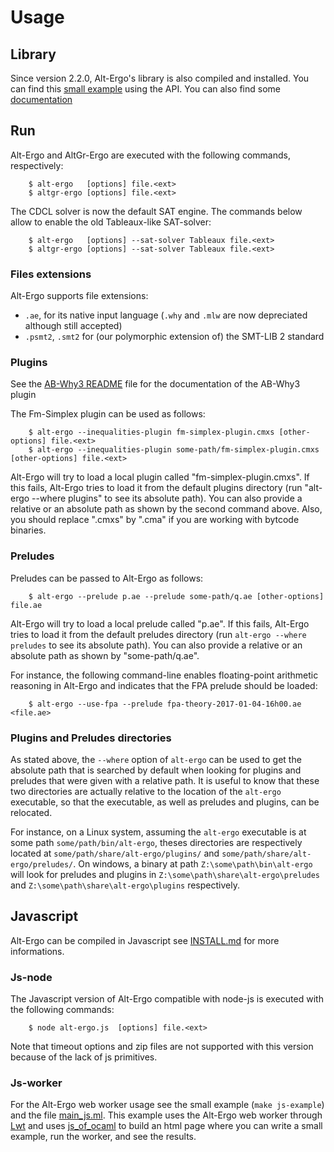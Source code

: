 # Usage

## Library

Since version 2.2.0, Alt-Ergo's library is also compiled and installed. You can find this [small example] using the API. You can also find some [documentation]

## Run

Alt-Ergo and AltGr-Ergo are executed with the following commands,
  respectively:

        $ alt-ergo   [options] file.<ext>
        $ altgr-ergo [options] file.<ext>

The CDCL solver is now the default SAT engine. The commands below
allow to enable the old Tableaux-like SAT-solver:

        $ alt-ergo   [options] --sat-solver Tableaux file.<ext>
        $ altgr-ergo [options] --sat-solver Tableaux file.<ext>

### Files extensions
Alt-Ergo supports file extensions:
- `.ae`, for its native input language (`.why` and `.mlw` are now depreciated although still accepted)
- `.psmt2`, `.smt2` for (our polymorphic extension of) the SMT-LIB 2
  standard


### Plugins

See the [AB-Why3 README] file for the documentation of the AB-Why3 plugin

The Fm-Simplex plugin can be used as follows:

        $ alt-ergo --inequalities-plugin fm-simplex-plugin.cmxs [other-options] file.<ext>
        $ alt-ergo --inequalities-plugin some-path/fm-simplex-plugin.cmxs [other-options] file.<ext>

   Alt-Ergo will try to load a local plugin called
   "fm-simplex-plugin.cmxs". If this fails, Alt-Ergo tries to load it
   from the default plugins directory (run "alt-ergo --where plugins"
   to see its absolute path). You can also provide a relative or an
   absolute path as shown by the second command above. Also, you
   should replace ".cmxs" by ".cma" if you are working with bytcode
   binaries.

### Preludes

Preludes can be passed to Alt-Ergo as follows:

        $ alt-ergo --prelude p.ae --prelude some-path/q.ae [other-options] file.ae

   Alt-Ergo will try to load a local prelude called "p.ae". If this
   fails, Alt-Ergo tries to load it from the default preludes
   directory (run `alt-ergo --where preludes` to see its absolute
   path). You can also provide a relative or an absolute path as shown
   by "some-path/q.ae".

   For instance, the following command-line enables floating-point
   arithmetic reasoning in Alt-Ergo and indicates that the FPA prelude
   should be loaded:

        $ alt-ergo --use-fpa --prelude fpa-theory-2017-01-04-16h00.ae <file.ae>

### Plugins and Preludes directories

As stated above, the `--where` option of `alt-ergo` can be used to get the absolute
path that is searched by default when looking for plugins and preludes that were
given with a relative path. It is useful to know that these two directories are
actually relative to the location of the `alt-ergo` executable, so that the
executable, as well as preludes and plugins, can be relocated.

For instance, on a Linux system, assuming the `alt-ergo` executable is at some path
`some/path/bin/alt-ergo`, theses directories are respectively located at
`some/path/share/alt-ergo/plugins/` and `some/path/share/alt-ergo/preludes/`.
On windows, a binary at path `Z:\some\path\bin\alt-ergo` will look for preludes and
plugins in `Z:\some\path\share\alt-ergo\preludes` and
`Z:\some\path\share\alt-ergo\plugins` respectively.


## Javascript

Alt-Ergo can be compiled in Javascript see [INSTALL.md] for more informations.

### Js-node

The Javascript version of Alt-Ergo compatible with node-js is executed with the following commands:

        $ node alt-ergo.js  [options] file.<ext>

Note that timeout options and zip files are not supported with this version because of the lack of js primitives.

### Js-worker

For the Alt-Ergo web worker usage see the small example (`make js-example`) and the file [main_js.ml]. This example uses the Alt-Ergo web worker through [Lwt] and uses [js_of_ocaml] to build an html page where you can write a small example, run the worker, and see the results.

[main_js.ml]: src/bin/js/main_js.ml
[INSTALL.md]: INSTALL.md
[small example]: examples/lib_usage.ml
[documentation]: https://ocamlpro.github.io/alt-ergo/dev/alt-ergo-lib/index.html
[AB-Why3 README]: src/plugins/AB-Why3/README.md
[Lwt]: https://ocsigen.org/lwt/
[js_of_ocaml]: https://ocsigen.org/js_of_ocaml/
